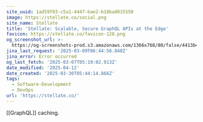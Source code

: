 ```yaml
---
site_uuid: 1ad59f03-c5a1-4447-bae2-b18bad015550
image: https://stellate.co/social.png
site_name: Stellate
title: 'Stellate: Scalable, Secure GraphQL APIs at the Edge'
favicon: https://stellate.co/favicon-128.png
og_screenshot_url: >-
  https://og-screenshots-prod.s3.amazonaws.com/1366x768/80/false/4413b431d2146b0765417533f6befe04dff2592ea483d1dfbdbb82f89c2ebb6b.jpeg
jina_last_request: '2025-03-09T06:44:58.848Z'
jina_error: Error occurred
og_last_fetch: '2025-03-07T05:19:02.913Z'
date_modified: '2025-04-12'
date_created: '2025-03-30T05:44:14.866Z'
tags:
  - Software-Development
  - DevOps
url: 'https://stellate.co/'
---
```














[[GraphQL]] caching.



